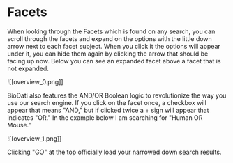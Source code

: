 # Facets

When looking through the Facets which is found on any search, you can scroll through the facets and expand on the options with the little down arrow next to each facet subject. When you click it the options will appear under it, you can hide them again by clicking the arrow that should be facing up now. Below you can see an expanded facet above a facet that is not expanded.

![[overview_0.png]]

   BioDati also features the AND/OR Boolean logic to revolutionize the way you use our search engine. If you click on the facet once, a checkbox will appear that means "AND," but if clicked twice a + sign will appear that indicates "OR." In the example below I am searching for "Human OR Mouse."

![[overview_1.png]]

   Clicking "GO" at the top officially load your narrowed down search results.
